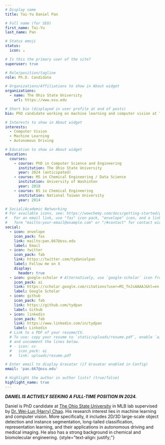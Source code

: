 ```yaml
---
# Display name
title: Tai-Yu Daniel Pan

# Full name (for SEO)
first_name: Tai-Yu
last_name: Pan

# Status emoji
status:
  icon: ☕️

# Is this the primary user of the site?
superuser: true

# Role/position/tagline
role: Ph.D. Candidate

# Organizations/Affiliations to show in About widget
organizations:
  - name: The Ohio State University
    url: https://www.osu.edu

# Short bio (displayed in user profile at end of posts)
bio: PhD candidate working on machine learning and computer vision at The Ohio State University

# Interests to show in About widget
interests:
  - Computer Vision
  - Machine Learning
  - Autonomous Driving

# Education to show in About widget
education:
  courses:
    - course: PhD in Computer Science and Engineering
      institution: The Ohio State University
      year: 2024 (anticipated)
    - course: MS in Chemical Engineering / Data Science
      institution: University of Washinton
      year: 2018
    - course: BS in Chemical Engineering
      institution: National Taiwan University
      year: 2014

# Social/Academic Networking
# For available icons, see: https://wowchemy.com/docs/getting-started/page-builder/#icons
#   For an email link, use "fas" icon pack, "envelope" icon, and a link in the
#   form "mailto:your-email@example.com" or "/#contact" for contact widget.
social:
  - icon: envelope
    icon_pack: fas
    link: mailto:pan.667@osu.edu
    label: Email
  - icon: twitter
    icon_pack: fab
    link: https://twitter.com/tydanielpan
    label: Follow me on X
    display:
      header: true
  - icon: google-scholar # Alternatively, use `google-scholar` icon from `ai` icon pack
    icon_pack: ai
    link: https://scholar.google.com/citations?user=M1_TnJsAAAAJ&hl=en
    label: Google Scholar
  - icon: github
    icon_pack: fab
    link: https://github.com/tydpan
    label: Github
  - icon: linkedin
    icon_pack: fab
    link: https://www.linkedin.com/in/tydpan
    label: Linkedin
  # Link to a PDF of your resume/CV.
  # To use: copy your resume to `static/uploads/resume.pdf`, enable `ai` icons in `params.yaml`,
  # and uncomment the lines below.
  # - icon: cv
  #   icon_pack: ai
  #   link: uploads/resume.pdf

# Enter email to display Gravatar (if Gravatar enabled in Config)
email: 'pan.667@osu.edu'

# Highlight the author in author lists? (true/false)
highlight_name: true
---
```


**_DANIEL IS ACTIVELY SEEKING A FULL-TIME POSITION IN 2024._**

Daniel is PhD candidate at [The Ohio State University](https://www.osu.edu) in MLB lab supervised by [Dr. Wei-Lun (Harry) Chao](https://sites.google.com/view/wei-lun-harry-chao). His research interest lies in machine learning and computer vision. More specifically, it includes 2D/3D large-scale object detection and instance segmentation, long-tailed classification, representation learning, and their applications in autonomous driving and medical imaging. He also has a strong background in chemical and biomolecular engineering.
{style="text-align: justify;"}
